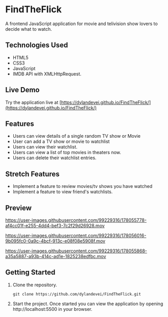 # FindTheFlick 

A frontend JavaScript application for movie and telivision show lovers to decide what to watch. 

## Technologies Used

- HTML5
- CSS3
- JavaScript
- IMDB API with XMLHttpRequest.

## Live Demo

Try the application live at [https://dylandevei.github.io/FindTheFlick/](https://dylandevei.github.io/FindTheFlick/)

## Features

- Users can view details of a single random TV show or Movie
- User can add a TV show or movie to watchlist
- Users can view their watchlist.
- Users can view a list of top movies in theaters now.
- Users can delete their watchlist entries.

## Stretch Features

- Implement a feature to review movies/tv shows you have watched
- Implement a feature to view friend's watchlists. 


## Preview


https://user-images.githubusercontent.com/99229316/178055778-af4cc01f-e255-4dd4-bef3-7c2f29d26928.mov

https://user-images.githubusercontent.com/99229316/178056016-9b095fc0-0a9c-4bcf-913c-e08f08e5908f.mov

https://user-images.githubusercontent.com/99229316/178055868-a35a5887-a93b-414c-ad1e-1825238edfbc.mov

## Getting Started 

1. Clone the repository.

    ```shell
    git clone https://github.com/dylandevei/FindTheFlick.git
    ```
    
2. Start the project. Once started you can view the application by opening http://localhost:5500 in your browser.
